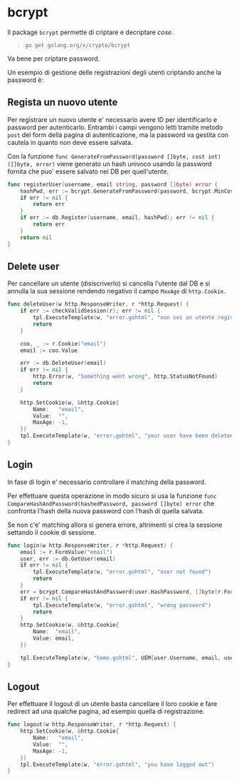 # bcrypt

Il package `bcrypt` permette di criptare e decriptare *cose*.

> `go get golang.org/x/crypto/bcrypt`

Va bene per criptare password.

Un esempio di gestione delle registrazioni degli utenti criptando anche la password è:

## Regista un nuovo utente

Per registrare un nuovo utente e' necessario avere ID per identificarlo e password per autenticarlo. Entrambi i campi vengono letti tramite metodo `post` del form della pagina di autenticazione, ma la password va gestita con cautela in quanto non deve essere salvata.

Con la funzione `func GenerateFromPassword(password []byte, cost int) ([]byte, error)` viene generato un hash univoco usando la password fornita che puo' essere salvato nel DB per quell'utente.

```Go
func registerUser(username, email string, password []byte) error {
    hashPwd, err := bcrypt.GenerateFromPassword(password, bcrypt.MinCost)
    if err != nil {
        return err
    }
    if err := db.Register(username, email, hashPwd); err != nil {
        return err
    }
    return nil
}
```

## Delete user

Per cancellare un utente (disiscriverlo) si cancella l'utente dal DB e si annulla la sua sessione rendendo negativo il campo `MaxAge` di `http.Cookie`.

```Go
func deleteUser(w http.ResponseWriter, r *http.Request) {
    if err := checkValidSession(r); err != nil {
        tpl.ExecuteTemplate(w, "error.gohtml", "non sei un utente registrato")
        return
    }

    coo, _ := r.Cookie("email")
    email := coo.Value

    err := db.DeleteUser(email)
    if err != nil {
        http.Error(w, "Something went wrong", http.StatusNotFound)
        return
    }

    http.SetCookie(w, &http.Cookie{
        Name:   "email",
        Value:  "",
        MaxAge: -1,
    })
    tpl.ExecuteTemplate(w, "error.gohtml", "your user have been deleted from our database")
}
```

## Login

In fase di login e' necessario controllare il matching della password.

Per effettuare questa operazione in modo sicuro si usa la funzione `func CompareHashAndPassword(hashedPassword, password []byte) error` che confronta l'hash della nuova password con l'hash di quella salvata.

Se non c'e' matching allora si genera errore, altrimenti si crea la sessione settando il cookie di sessione.

```Go
func login(w http.ResponseWriter, r *http.Request) {
    email := r.FormValue("email")
    user, err := db.GetUser(email)
    if err != nil {
        tpl.ExecuteTemplate(w, "error.gohtml", "user not found")
        return
    }
    err = bcrypt.CompareHashAndPassword(user.HashPassword, []byte(r.FormValue("password")))
    if err != nil {
        tpl.ExecuteTemplate(w, "error.gohtml", "wrong password")
        return
    }
    http.SetCookie(w, &http.Cookie{
        Name:  "email",
        Value: email,
    })

    tpl.ExecuteTemplate(w, "home.gohtml", UEM{user.Username, email, user.Message})
}
```

## Logout

Per effettuare il logout di un utente basta cancellare il loro cookie e fare redirect ad una qualche pagina, ad esempio quella di registrazione.

```Go
func logout(w http.ResponseWriter, r *http.Request) {
    http.SetCookie(w, &http.Cookie{
        Name:   "email",
        Value:  "",
        MaxAge: -1,
    })
    tpl.ExecuteTemplate(w, "error.gohtml", "you have logged out")
}
```
